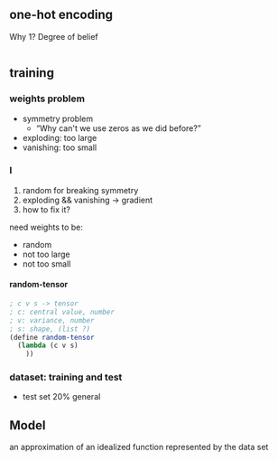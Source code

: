 

## one-hot encoding

Why 1? Degree of belief



```scheme

```

## training

### weights problem

- symmetry problem
  - “Why can't we use zeros as we did before?”
- exploding: too large
- vanishing: too small

### l

1. random for breaking symmetry
2. exploding && vanishing -> gradient
3. how to fix it?

need weights to be:

- random
- not too large
- not too small

#### random-tensor

```scheme
; c v s -> tensor
; c: central value, number
; v: variance, number
; s: shape, (list ?)
(define random-tensor
  (lambda (c v s)
    ))
```

### dataset: training and test

- test set 20% general

## Model

an approximation of an idealized function represented by the data set

